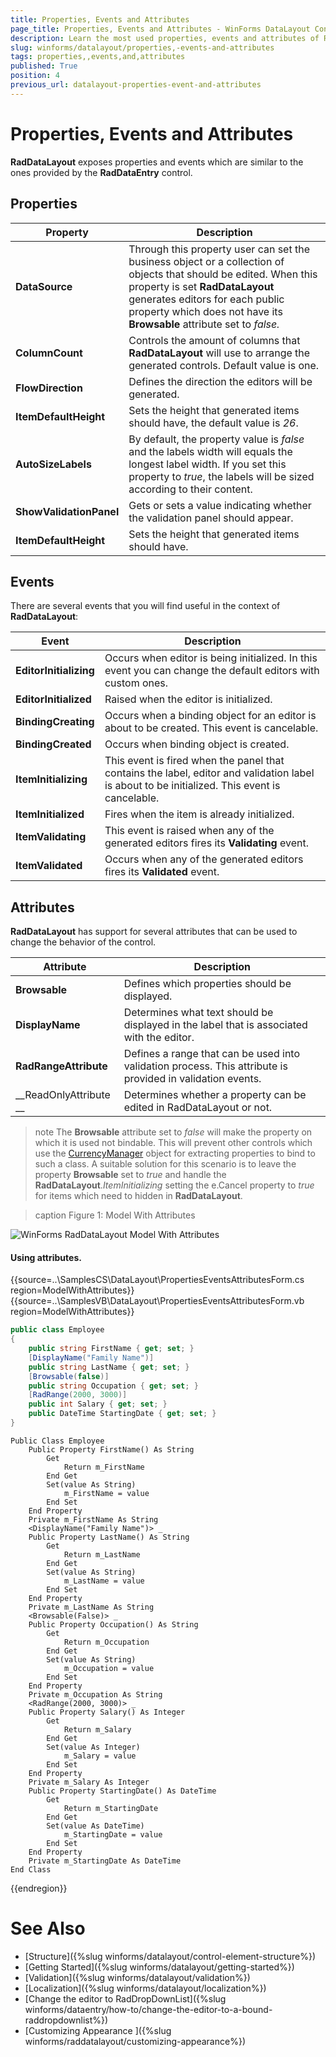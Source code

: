 ```yaml
---
title: Properties, Events and Attributes
page_title: Properties, Events and Attributes - WinForms DataLayout Control
description: Learn the most used properties, events and attributes of RadDataLayout.
slug: winforms/datalayout/properties,-events-and-attributes
tags: properties,,events,and,attributes
published: True
position: 4
previous_url: datalayout-properties-event-and-attributes
---
```


# Properties, Events and Attributes

__RadDataLayout__ exposes properties and events which are similar to the ones provided by the __RadDataEntry__ control.
      

## Properties

|Property|Description|
|---|---|
|__DataSource__|Through this property user can set the business object or a collection of objects that should be edited. When this property is set __RadDataLayout__ generates editors for each public property which does not have its __Browsable__ attribute set to *false.*|
|__ColumnCount__|Controls the amount of columns that __RadDataLayout__ will use to arrange the generated controls. Default value is one.|
|__FlowDirection__|Defines the direction the editors will be generated.|
|__ItemDefaultHeight__|Sets the height that generated items should have, the default value is *26*.|
|__AutoSizeLabels__|By default, the property value is *false* and the labels width will equals the longest label width. If you set this property to *true*, the labels will be sized according to their content.|
|__ShowValidationPanel__|Gets or sets a value indicating whether the validation panel should appear.|
|__ItemDefaultHeight__|Sets the height that generated items should have.|

## Events

There are several events that you will find useful in the context of __RadDataLayout__:

|Event|Description|
|---|---|
|__EditorInitializing__| Occurs when editor is being initialized. In this event you can change the default editors with custom ones.|
|__EditorInitialized__|Raised when the editor is initialized.|
|__BindingCreating__|Occurs when a binding object for an editor is about to be created. This event is cancelable.|
|__BindingCreated__|Occurs when binding object is created.|
|__ItemInitializing__|This event is fired when the panel that contains the label, editor and validation label is about to be initialized. This event is cancelable.|
| __ItemInitialized__ |Fires when the item is already initialized.|
|__ItemValidating__|This event is raised when any of the generated editors fires its **Validating** event.|
|__ItemValidated__|Occurs when any of the generated editors fires its **Validated** event.|

## Attributes

__RadDataLayout__ has support for several attributes that can be used to change the behavior of the control.

|Attribute|Description|
|---|---|
|__Browsable__|Defines which properties should be displayed.|
|__DisplayName__|Determines what text should be displayed in the label that is associated with the editor.|
|__RadRangeAttribute__|Defines a range that can be used into validation process. This attribute is provided in validation events.|
|__ReadOnlyAttribute __|Determines whether a property can be edited in RadDataLayout or not.|

>note The **Browsable** attribute set to *false* will make the property on which it is used not bindable. This will prevent other controls which use the [CurrencyManager](https://msdn.microsoft.com/en-us/library/system.windows.forms.currencymanager(v=vs.110).aspx) object for extracting properties to bind to such a class. A suitable solution for this scenario is to leave the property **Browsable** set to *true* and handle the **RadDataLayout**.*ItemInitializing* setting the e.Cancel property to *true* for items which need to hidden in **RadDataLayout**.  

>caption Figure 1: Model With Attributes

![WinForms RadDataLayout Model With Attributes](images/datalayout-properties-event-and-attributes001.png)

#### Using attributes.

{{source=..\SamplesCS\DataLayout\PropertiesEventsAttributesForm.cs region=ModelWithAttributes}} 
{{source=..\SamplesVB\DataLayout\PropertiesEventsAttributesForm.vb region=ModelWithAttributes}} 

````C#
public class Employee
{
    public string FirstName { get; set; }
    [DisplayName("Family Name")]
    public string LastName { get; set; }
    [Browsable(false)]
    public string Occupation { get; set; }
    [RadRange(2000, 3000)]
    public int Salary { get; set; }
    public DateTime StartingDate { get; set; }
}

````
````VB.NET
Public Class Employee
    Public Property FirstName() As String
        Get
            Return m_FirstName
        End Get
        Set(value As String)
            m_FirstName = value
        End Set
    End Property
    Private m_FirstName As String
    <DisplayName("Family Name")> _
    Public Property LastName() As String
        Get
            Return m_LastName
        End Get
        Set(value As String)
            m_LastName = value
        End Set
    End Property
    Private m_LastName As String
    <Browsable(False)> _
    Public Property Occupation() As String
        Get
            Return m_Occupation
        End Get
        Set(value As String)
            m_Occupation = value
        End Set
    End Property
    Private m_Occupation As String
    <RadRange(2000, 3000)> _
    Public Property Salary() As Integer
        Get
            Return m_Salary
        End Get
        Set(value As Integer)
            m_Salary = value
        End Set
    End Property
    Private m_Salary As Integer
    Public Property StartingDate() As DateTime
        Get
            Return m_StartingDate
        End Get
        Set(value As DateTime)
            m_StartingDate = value
        End Set
    End Property
    Private m_StartingDate As DateTime
End Class

````

{{endregion}}


# See Also

 * [Structure]({%slug winforms/datalayout/control-element-structure%})
 * [Getting Started]({%slug winforms/datalayout/getting-started%})
 * [Validation]({%slug winforms/datalayout/validation%})
 * [Localization]({%slug winforms/datalayout/localization%})
 * [Change the editor to RadDropDownList]({%slug  winforms/dataentry/how-to/change-the-editor-to-a-bound-raddropdownlist%})
 * [Customizing Appearance ]({%slug winforms/raddatalayout/customizing-appearance%})
